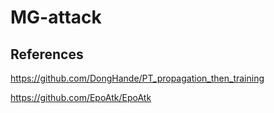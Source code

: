 # MG-attack


## References
https://github.com/DongHande/PT_propagation_then_training

https://github.com/EpoAtk/EpoAtk
